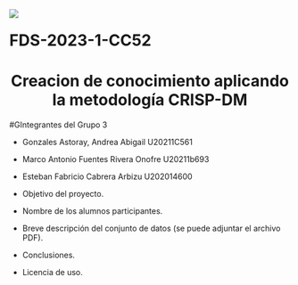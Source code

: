 <div style="width: 50%; clear: both;">
<div style="float: left; width: 20%;">
<img src="https://www.laureate.net/wp-content/uploads/2019/03/10-UPC-Universidad-Peruana-de-Ciencias-Aplicadas.png", align="left">
</div>
</div>

# FDS-2023-1-CC52
<center><h1>Creacion de conocimiento aplicando la metodología CRISP-DM</h1></center>

#GIntegrantes del Grupo 3
* Gonzales Astoray, Andrea Abigail	              U20211C561
* Marco Antonio Fuentes Rivera Onofre            U20211b693
* Esteban Fabricio Cabrera Arbizu                       U202014600

* Objetivo del proyecto.
* Nombre de los alumnos participantes.
* Breve descripción del conjunto de datos (se puede adjuntar el archivo PDF).
* Conclusiones.
* Licencia de uso.
